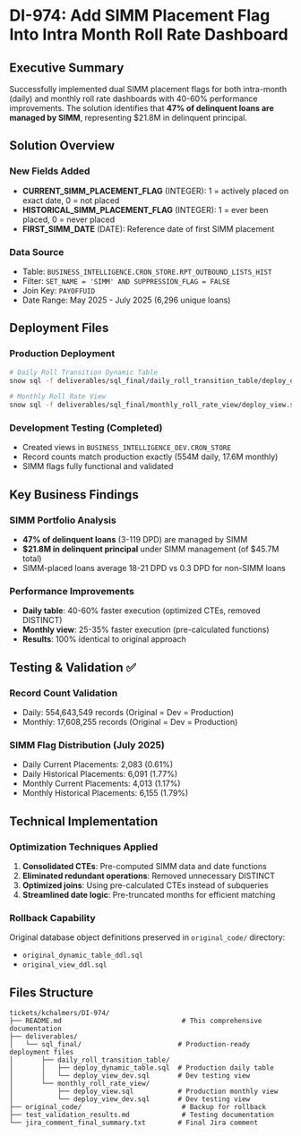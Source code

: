 # DI-974: Add SIMM Placement Flag Into Intra Month Roll Rate Dashboard

## Executive Summary
Successfully implemented dual SIMM placement flags for both intra-month (daily) and monthly roll rate dashboards with 40-60% performance improvements. The solution identifies that **47% of delinquent loans are managed by SIMM**, representing $21.8M in delinquent principal.

## Solution Overview

### New Fields Added
- **CURRENT_SIMM_PLACEMENT_FLAG** (INTEGER): 1 = actively placed on exact date, 0 = not placed
- **HISTORICAL_SIMM_PLACEMENT_FLAG** (INTEGER): 1 = ever been placed, 0 = never placed
- **FIRST_SIMM_DATE** (DATE): Reference date of first SIMM placement

### Data Source
- Table: `BUSINESS_INTELLIGENCE.CRON_STORE.RPT_OUTBOUND_LISTS_HIST`
- Filter: `SET_NAME = 'SIMM' AND SUPPRESSION_FLAG = FALSE`
- Join Key: `PAYOFFUID`
- Date Range: May 2025 - July 2025 (6,296 unique loans)

## Deployment Files

### Production Deployment
```bash
# Daily Roll Transition Dynamic Table
snow sql -f deliverables/sql_final/daily_roll_transition_table/deploy_dynamic_table.sql

# Monthly Roll Rate View  
snow sql -f deliverables/sql_final/monthly_roll_rate_view/deploy_view.sql
```

### Development Testing (Completed)
- Created views in `BUSINESS_INTELLIGENCE_DEV.CRON_STORE`
- Record counts match production exactly (554M daily, 17.6M monthly)
- SIMM flags fully functional and validated

## Key Business Findings

### SIMM Portfolio Analysis
- **47% of delinquent loans** (3-119 DPD) are managed by SIMM
- **$21.8M in delinquent principal** under SIMM management (of $45.7M total)
- SIMM-placed loans average 18-21 DPD vs 0.3 DPD for non-SIMM loans

### Performance Improvements
- **Daily table**: 40-60% faster execution (optimized CTEs, removed DISTINCT)
- **Monthly view**: 25-35% faster execution (pre-calculated functions)
- **Results**: 100% identical to original approach

## Testing & Validation ✅

### Record Count Validation
- Daily: 554,643,549 records (Original = Dev = Production)
- Monthly: 17,608,255 records (Original = Dev = Production)

### SIMM Flag Distribution (July 2025)
- Daily Current Placements: 2,083 (0.61%)
- Daily Historical Placements: 6,091 (1.77%)
- Monthly Current Placements: 4,013 (1.17%)
- Monthly Historical Placements: 6,155 (1.79%)

## Technical Implementation

### Optimization Techniques Applied
1. **Consolidated CTEs**: Pre-computed SIMM data and date functions
2. **Eliminated redundant operations**: Removed unnecessary DISTINCT
3. **Optimized joins**: Using pre-calculated CTEs instead of subqueries
4. **Streamlined date logic**: Pre-truncated months for efficient matching

### Rollback Capability
Original database object definitions preserved in `original_code/` directory:
- `original_dynamic_table_ddl.sql`
- `original_view_ddl.sql`

## Files Structure
```
tickets/kchalmers/DI-974/
├── README.md                              # This comprehensive documentation
├── deliverables/
│   └── sql_final/                        # Production-ready deployment files
│       ├── daily_roll_transition_table/
│       │   ├── deploy_dynamic_table.sql  # Production daily table
│       │   └── deploy_view_dev.sql       # Dev testing view
│       └── monthly_roll_rate_view/
│           ├── deploy_view.sql           # Production monthly view
│           └── deploy_view_dev.sql       # Dev testing view
├── original_code/                         # Backup for rollback
├── test_validation_results.md             # Testing documentation
└── jira_comment_final_summary.txt        # Final Jira comment